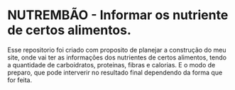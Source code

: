 # NUTREMBÃO - Informar os nutriente de certos alimentos.
Esse repositorio foi criado com proposito de planejar a construção do meu site, onde vai ter as informações dos nutrientes de certos alimentos, tendo a quantidade de carboidratos, proteinas, fibras e calorias.
E o modo de preparo, que pode interverir no resultado final dependendo da forma que for feita.
